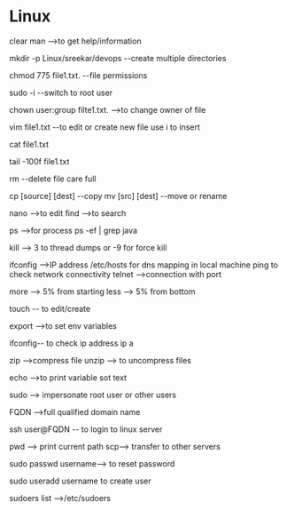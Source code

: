 # Linux

clear man -->to get help/information

mkdir -p Linux/sreekar/devops --create multiple directories

chmod 775 file1.txt. --file permissions

sudo -i --switch to root user

chown user:group filte1.txt. -->to change owner of file

vim file1.txt --to edit or create new file use i to insert

cat file1.txt

tail -100f file1.txt

rm --delete file care full

cp [source] [dest] --copy mv [src] [dest] --move or rename

nano -->to edit find -->to search

ps -->for process ps -ef | grep java

kill --> 3 to thread dumps or -9 for force kill

ifconfig -->IP address /etc/hosts for dns mapping in local machine ping to check network connectivity telnet -->connection with port

more --> 5% from starting less --> 5% from bottom

touch -- to edit/create

export -->to set env variables

ifconfig-- to check ip address ip a

zip -->compress file unzip --> to uncompress files

echo -->to print variable sot text

sudo --> impersonate root user or other users

FQDN -->full qualified domain name

ssh user@FQDN -- to login to linux server

pwd --> print current path scp--> transfer to other servers

sudo passwd username--> to reset password

sudo useradd username to create user

sudoers list -->/etc/sudoers
